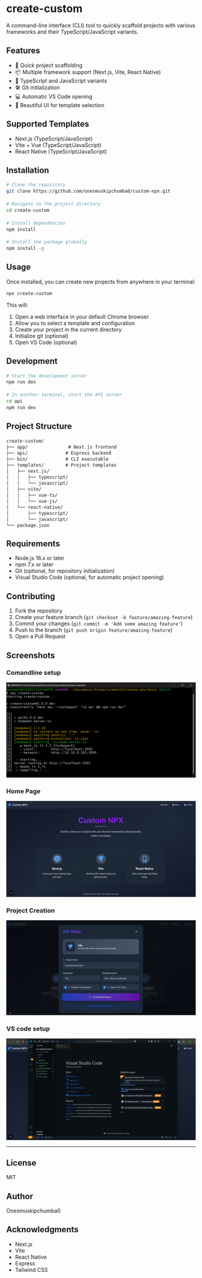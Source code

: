 # create-custom

A command-line interface (CLI) tool to quickly scaffold projects with various frameworks and their TypeScript/JavaScript variants.

## Features

- 🚀 Quick project scaffolding
- 📦 Multiple framework support (Next.js, Vite, React Native)
- 🔄 TypeScript and JavaScript variants
- 🛠 Git initialization
- 💻 Automatic VS Code opening
- 🎨 Beautiful UI for template selection

## Supported Templates

- Next.js (TypeScript/JavaScript)
- Vite + Vue (TypeScript/JavaScript)
- React Native (TypeScript/JavaScript)

## Installation

```bash
# Clone the repository
git clone https://github.com/onesmuskipchumba0/custom-npx.git

# Navigate to the project directory
cd create-custom

# Install dependencies
npm install

# Install the package globally
npm install -g
```

## Usage

Once installed, you can create new projects from anywhere in your terminal:

```bash
npx create-custom
```

This will:
1. Open a web interface in your default Chrome browser
2. Allow you to select a template and configuration
3. Create your project in the current directory
4. Initialize git (optional)
5. Open VS Code (optional)

## Development

```bash
# Start the development server
npm run dev

# In another terminal, start the API server
cd api
npm run dev
```

## Project Structure

```
create-custom/
├── app/               # Next.js frontend
├── api/              # Express backend
├── bin/              # CLI executable
├── templates/        # Project templates
│   ├── next.js/
│   │   ├── typescript/
│   │   └── javascript/
│   ├── vite/
│   │   ├── vue-ts/
│   │   └── vue-js/
│   └── react-native/
│       ├── typescript/
│       └── javascript/
└── package.json
```

## Requirements

- Node.js 16.x or later
- npm 7.x or later
- Git (optional, for repository initialization)
- Visual Studio Code (optional, for automatic project opening)

## Contributing

1. Fork the repository
2. Create your feature branch (`git checkout -b feature/amazing-feature`)
3. Commit your changes (`git commit -m 'Add some amazing feature'`)
4. Push to the branch (`git push origin feature/amazing-feature`)
5. Open a Pull Request

## Screenshots

### Comandline setup
![Terminal setup](screenshots/cli-screenshot.png)

### Home Page
![Home Page](screenshots/1.png)

### Project Creation
![Project Creation Modal](screenshots/2.png)

### VS code setup
![VS code screenshot](screenshots/vscode.png)

---
## License

MIT

## Author

Onesmuskipchumba0

## Acknowledgments

- Next.js
- Vite
- React Native
- Express
- Tailwind CSS
